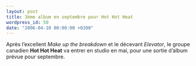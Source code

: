 ```yaml
---
layout: post
title: 3ème album en septembre pour Hot Hot Heat
wordpress_id: 50
date: "2006-04-10 00:00:00 +0200"
---
```


Après l’excellent _Make up the breakdown_ et le décevant _Elevator_, le groupe
canadien **Hot Hot Heat** va entrer en studio en mai, pour une sortie d’album
prévue pour septembre.
